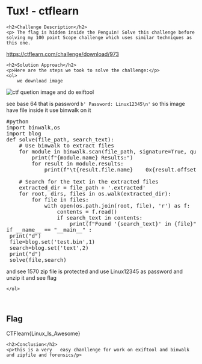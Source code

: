 <title>Tux! - ctflearn</title>
<!DOCTYPE html>
<html>

<body>
    <h1>Tux! - ctflearn</h1>

    <h2>Challenge Description</h2>
    <p> The flag is hidden inside the Penguin! Solve this challenge before solving my 100 point Scope challenge which uses similar techniques as this one.
https://ctflearn.com/challenge/download/973
</p>
 
    <h2>Solution Approach</h2>
    <p>Here are the steps we took to solve the challenge:</p>
    <ol>
        we download image
 <img src=" https://cybersecctf.github.io/blog/2024/practice/ctflearn/Tux/973.png" alt="ctf quetion image" class="inline"/>
and do exiftool  
 
 see base 64 that is password  <code>b'      Password: Linux12345\n'</code>    so this image have 
file inside it use binwalk on it
<pre>
#python
import binwalk,os
import blog 
def solve(file_path, search_text):
    # Use binwalk to extract files
    for module in binwalk.scan(file_path, signature=True, quiet=False, extract=True):
        print(f"{module.name} Results:")
        for result in module.results:
            print(f"\t{result.file.name}    0x{result.offset:X}    {result.description}")

    # Search for the text in the extracted files
    extracted_dir = file_path + '.extracted'
    for root, dirs, files in os.walk(extracted_dir):
        for file in files:
            with open(os.path.join(root, file), 'r') as f:
                contents = f.read()
                if search_text in contents:
                    print(f"Found '{search_text}' in {file}")
if __name__ == "__main__" :
 print("d")
 file=blog.set('test.bin',1)
 search=blog.set('text',2)
 print("d")
 solve(file,search)
</pre>
and see 1570 zip file is protected and use Linux12345 as password and unzip it and see flag
    
    </ol>
<br>
    <h2>Flag</h2>
    <p class="flag">CTFlearn{Linux_Is_Awesome}
</p>

    <h2>Conclusion</h2>
    <p>this is a very   easy chanllenge for work on exiftool and binwalk and zipfile and forensics/p>
</body>
</html>


